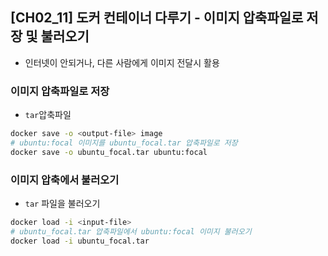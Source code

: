 ## [CH02_11] 도커 컨테이너 다루기 - 이미지 압축파일로 저장 및 불러오기
- 인터넷이 안되거나, 다른 사람에게 이미지 전달시 활용

### 이미지 압축파일로 저장
- `tar`압축파일
```bash
docker save -o <output-file> image
# ubuntu:focal 이미지를 ubuntu_focal.tar 압축파일로 저장
docker save -o ubuntu_focal.tar ubuntu:focal
```

### 이미지 압축에서 불러오기
- `tar` 파일을 불러오기
```bash
docker load -i <input-file>
# ubuntu_focal.tar 압축파일에서 ubuntu:focal 이미지 불러오기
docker load -i ubuntu_focal.tar
```
